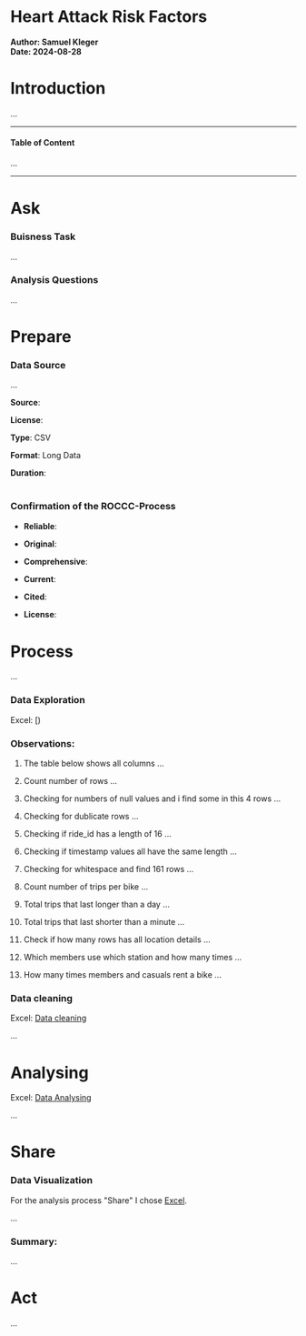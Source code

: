 <h1>Heart Attack Risk Factors</h1> 

**Author: Samuel Kleger**  
**Date: 2024-08-28**


# **Introduction**

...

---

#### Table of Content

...

---

# **Ask**

### **Buisness Task**

...

### **Analysis Questions**

...

# **Prepare**


### **Data Source**

...

**Source**: 

**License**: 

**Type**: CSV

**Format**: Long Data

**Duration**: 

<div style="margin-bottom: 40px;">

</div>

### **Confirmation of the ROCCC-Process**

* **Reliable**: 

* **Original**: 

* **Comprehensive**: 

* **Current**: 

* **Cited**: 

* **License**: 

<div style="margin-bottom: 40px;">

</div>

# **Process**

...

### Data Exploration
Excel: [)  

### Observations:

1. The table below shows all columns
...

2. Count number of rows
...

3. Checking for numbers of null values and i find some in this 4 rows
...

4. Checking for dublicate rows
...

5. Checking if ride_id has a length of 16
...

6. Checking if timestamp values all have the same length
...

7. Checking for whitespace and find 161 rows
...

8. Count number of trips per bike
...

9. Total trips that last longer than a day
...

10. Total trips that last shorter than a minute
...

11. Check if how many rows has all location details
...

12. Which members use which station and how many times
...

13. How many times members and casuals rent a bike
...

### Data cleaning

Excel: [Data cleaning]()

...

# **Analysing**

Excel: [Data Analysing]()

...

# **Share**

### Data Visualization 

For the analysis process "Share" I chose [Excel]().

...

### Summary:

...

# **Act**

...
